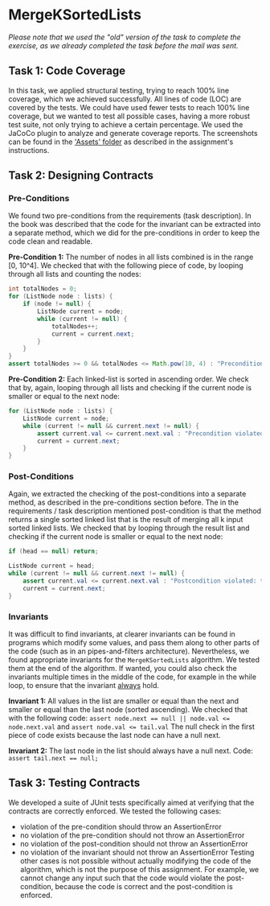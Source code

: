 # MergeKSortedLists
_Please note that we used the "old" version of the task to complete the exercise, as we already completed the task before the mail was sent._
## Task 1: Code Coverage
In this task, we applied structural testing, trying to reach 100% line coverage, which we achieved successfully.
All lines of code (LOC) are covered by the tests. 
We could have used fewer tests to reach 100% line coverage, but we wanted to test all possible cases, having a more robust test suite, not only trying to achieve a certain percentage.
We used the JaCoCo plugin to analyze and generate coverage reports.
The screenshots can be found in the ['Assets' folder](./Assets) as described in the assignment's instructions.
## Task 2: Designing Contracts
### Pre-Conditions
We found two pre-conditions from the requirements (task description).
In the book was described that the code for the invariant can be extracted into a separate method, which we did for the pre-conditions in order to keep the code clean and readable.

**Pre-Condition 1:** The number of nodes in all lists combined is in the range [0, 10^4].
We checked that with the following piece of code, by looping through all lists and counting the nodes:
```java
int totalNodes = 0;
for (ListNode node : lists) {
    if (node != null) {
        ListNode current = node;
        while (current != null) {
            totalNodes++;
            current = current.next;
        }
    }
}
assert totalNodes >= 0 && totalNodes <= Math.pow(10, 4) : "Precondition violated: the number of nodes in all lists combined is in the range [0, 10^4].";
```

**Pre-Condition 2:** Each linked-list is sorted in ascending order.
We check that by, again, looping through all lists and checking if the current node is smaller or equal to the next node:
```java
for (ListNode node : lists) {
    ListNode current = node;
    while (current != null && current.next != null) {
        assert current.val <= current.next.val : "Precondition violated: each linked-list is sorted in ascending order.";
        current = current.next;
    }
}
```

### Post-Conditions
Again, we extracted the checking of the post-conditions into a separate method, as described in the pre-conditions section before.
The in the requirements / task description mentioned post-condition is that the method returns a single sorted linked list that is the result of merging all k input sorted linked lists.
We checked that by looping through the result list and checking if the current node is smaller or equal to the next node:
```java
if (head == null) return;

ListNode current = head;
while (current != null && current.next != null) {
    assert current.val <= current.next.val : "Postcondition violated: the list is not sorted in ascending order.";
    current = current.next;
}
```


### Invariants
It was difficult to find invariants, at clearer invariants can be found in programs which modify some values, and pass them along to other parts of the code (such as in an pipes-and-filters architecture).
Nevertheless, we found appropriate invariants for the `MergeKSortedLists` algorithm.
We tested them at the end of the algorithm. 
If wanted, you could also check the invariants multiple times in the middle of the code, for example in the while loop, to ensure that the invariant <u>always</u> hold. 

**Invariant 1:** All values in the list are smaller or equal than the next and smaller or equal than the last node (sorted ascending).
We checked that with the following code: `assert node.next == null || node.val <= node.next.val` and `assert node.val <= tail.val`
The null check in the first piece of code exists because the last node can have a null next.


**Invariant 2:** The last node in the list should always have a null next.
Code: `assert tail.next == null;`


## Task 3: Testing Contracts
We developed a suite of JUnit tests specifically aimed at verifying that the contracts are correctly enforced.
We tested the following cases:
- violation of the pre-condition should throw an AssertionError
- no violation of the pre-condition should not throw an AssertionError
- no violation of the post-condition should not throw an AssertionError
- no violation of the invariant should not throw an AssertionError
Testing other cases is not possible without actually modifying the code of the algorithm, which is not the purpose of this assignment.
For example, we cannot change any input such that the code would violate the post-condition, because the code is correct and the post-condition is enforced. 